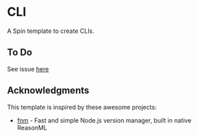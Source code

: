 # CLI

A Spin template to create CLIs.

## To Do

See issue [here](https://github.com/tmattio/spin/issues/9)

## Acknowledgments

This template is inspired by these awesome projects:

- [fnm](https://github.com/Schniz/fnm) - Fast and simple Node.js version manager, built in native ReasonML
